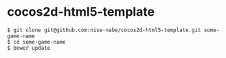 cocos2d-html5-template
======================

```
$ git clone git@github.com:nise-nabe/cocos2d-html5-template.git some-game-name
$ cd some-game-name
$ bower update
```


